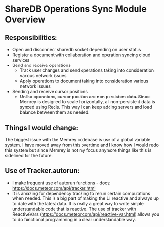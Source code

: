 # ShareDB Operations Sync Module Overview

## Responsibilities:

* Open and disconnect sharedb socket depending on user status
* Register a document with collaboration and operation syncing cloud services
* Send and receive operations
  * Track user changes and send operations taking into consideration various network issues
  * Apply operations to document taking into consideration various network issues
* Sending and receive cursor positions
  * Unlike operations, cursor position are non persistent data. Since Memrey is designed to scale horizontally, all non-persistent data is synced using Redis. This way I can keep adding servers and load balance between them as needed.

## Things I would change:

The biggest issue with the Memrey codebase is use of a global variable system. I have moved away from this overtime and I know how I would redo this system but since Memrey is not my focus anymore things like this is sidelined for the future.

## Use of Tracker.autorun:

* I make frequent use of autorun functions - docs: https://docs.meteor.com/api/tracker.html
* It is amazing for dependency tracking to rerun certain computations when needed. This is a big part of making the UI reactive and always up to date with the latest data. It is really a great way to write simple understandable code that is reactive. The use of tracker with ReactiveVars (https://docs.meteor.com/api/reactive-var.html) allows you to do  functional programming in a clear understandable way.
